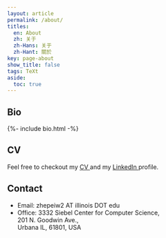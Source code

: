 ```yaml
---
layout: article
permalink: /about/
titles:
  en: About
  zh: 关于
  zh-Hans: 关于
  zh-Hant: 關於
key: page-about
show_title: false
tags: TeXt
aside:
  toc: true
---
```


## Bio

{%- include bio.html -%}


## CV

Feel free to checkout my <a href="/assets/cv.pdf" target="_blank"> CV </a> and my <a href="https://www.linkedin.com/in/{{ _author.linkedin}}" target="_blank"> LinkedIn </a> profile.


## Contact

* Email: zhepeiw2 AT illinois DOT edu 
* Office: 3332 Siebel Center for Computer Science,  
201 N. Goodwin Ave.,  
Urbana IL, 61801, USA 

